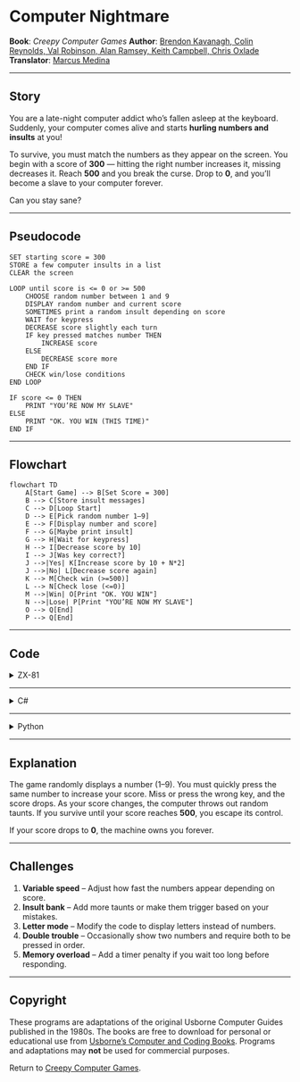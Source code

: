 # Computer Nightmare

**Book**: _Creepy Computer Games_
**Author**: [Brendon Kavanagh, Colin Reynolds, Val Robinson, Alan Ramsey, Keith Campbell, Chris Oxlade](https://github.com/marcusjobb/UsborneBooks)
**Translator**: [Marcus Medina](http://marcusmedina.pro)

---

## Story

You are a late-night computer addict who’s fallen asleep at the keyboard.
Suddenly, your computer comes alive and starts **hurling numbers and insults** at you!

To survive, you must match the numbers as they appear on the screen.
You begin with a score of **300** — hitting the right number increases it,
missing decreases it. Reach **500** and you break the curse.
Drop to **0**, and you’ll become a slave to your computer forever.

Can you stay sane?

---

## Pseudocode

```plaintext
SET starting score = 300
STORE a few computer insults in a list
CLEAR the screen

LOOP until score is <= 0 or >= 500
    CHOOSE random number between 1 and 9
    DISPLAY random number and current score
    SOMETIMES print a random insult depending on score
    WAIT for keypress
    DECREASE score slightly each turn
    IF key pressed matches number THEN
        INCREASE score
    ELSE
        DECREASE score more
    END IF
    CHECK win/lose conditions
END LOOP

IF score <= 0 THEN
    PRINT "YOU’RE NOW MY SLAVE"
ELSE
    PRINT "OK. YOU WIN (THIS TIME)"
END IF
```

---

## Flowchart

```mermaid
flowchart TD
    A[Start Game] --> B[Set Score = 300]
    B --> C[Store insult messages]
    C --> D[Loop Start]
    D --> E[Pick random number 1–9]
    E --> F[Display number and score]
    F --> G[Maybe print insult]
    G --> H[Wait for keypress]
    H --> I[Decrease score by 10]
    I --> J[Was key correct?]
    J -->|Yes| K[Increase score by 10 + N*2]
    J -->|No| L[Decrease score again]
    K --> M[Check win (>=500)]
    L --> N[Check lose (<=0)]
    M -->|Win| O[Print "OK. YOU WIN"]
    N -->|Lose| P[Print "YOU’RE NOW MY SLAVE"]
    O --> Q[End]
    P --> Q[End]
```

---

## Code

<details>
<summary>ZX-81</summary>

```basic
5 LET F$="0"
10 DIM C$(5,23)
20 LET S=300
30 LET C$(1)="**MICROS RULE!**"
40 LET C$(2)="**PEOPLE ARE STUPID!**"
50 LET C$(3)="A ROBOT FOR PRESIDENT!"
60 LET C$(4)="COMPUTERS ARE GREAT!"
70 LET C$(5)="I'M BETTER THAN YOU!"
80 CLS
90 LET N=INT(RND*9)+1
100 PRINT TAB(5);N
110 PRINT TAB(15);S
120 IF RND>0.5 THEN GOTO 150
130 PRINT
140 PRINT C$(INT(S/100)+1)
150 IF S<60 THEN PRINT "THERE'S NO HOPE"
160 IF S>440 THEN PRINT "URK! HELP!"
170 FOR I=1 TO 10
180 LET A$=INKEY$
190 IF A$<>"" THEN LET F$=A$
200 NEXT I
210 LET S=S-10
220 IF VAL(F$)<>N THEN GOTO 240
230 LET S=S+10+N*2
240 IF S<=0 THEN GOTO 270
250 IF S>=500 THEN GOTO 290
260 GOTO 80
270 PRINT "YOU'RE NOW MY SLAVE"
280 STOP
290 PRINT "OK. YOU WIN (THIS TIME)"
300 STOP
```

</details>

---

<details>
<summary>C#</summary>

```csharp
using System;

class ComputerNightmare
{
    static void Main()
    {
        string[] insults =
        {
            "**MICROS RULE!**",
            "**PEOPLE ARE STUPID!**",
            "A ROBOT FOR PRESIDENT!",
            "COMPUTERS ARE GREAT!",
            "I'M BETTER THAN YOU!"
        };

        int score = 300;
        Random rnd = new Random();

        while (score > 0 && score < 500)
        {
            int n = rnd.Next(1, 10);
            Console.Clear();
            Console.WriteLine($"Number: {n}   Score: {score}");

            if (rnd.NextDouble() > 0.5)
                Console.WriteLine(insults[Math.Min(score / 100, insults.Length - 1)]);

            Console.Write("Press number: ");
            var key = Console.ReadKey(true).KeyChar;
            if (char.IsDigit(key))
            {
                int guess = key - '0';
                score -= 10;
                if (guess == n)
                    score += 10 + n * 2;
            }

            if (score <= 0)
                Console.WriteLine("\nYOU’RE NOW MY SLAVE!");
            else if (score >= 500)
                Console.WriteLine("\nOK. YOU WIN (THIS TIME)");
        }
    }
}
```

</details>

---

<details>
<summary>Python</summary>

```python
import random

def computer_nightmare():
    insults = [
        "**MICROS RULE!**",
        "**PEOPLE ARE STUPID!**",
        "A ROBOT FOR PRESIDENT!",
        "COMPUTERS ARE GREAT!",
        "I'M BETTER THAN YOU!"
    ]

    score = 300
    while 0 < score < 500:
        n = random.randint(1, 9)
        print(f"\nNumber: {n}   Score: {score}")

        if random.random() > 0.5:
            print(insults[min(score // 100, len(insults) - 1)])

        try:
            guess = int(input("Press number: "))
        except ValueError:
            guess = -1

        score -= 10
        if guess == n:
            score += 10 + n * 2

    if score <= 0:
        print("\nYOU'RE NOW MY SLAVE!")
    else:
        print("\nOK. YOU WIN (THIS TIME)")

if __name__ == "__main__":
    computer_nightmare()
```

</details>

---

## Explanation

The game randomly displays a number (1–9).
You must quickly press the same number to increase your score.
Miss or press the wrong key, and the score drops.
As your score changes, the computer throws out random taunts.
If you survive until your score reaches **500**, you escape its control.

If your score drops to **0**, the machine owns you forever.

---

## Challenges

1. **Variable speed** – Adjust how fast the numbers appear depending on score.
2. **Insult bank** – Add more taunts or make them trigger based on your mistakes.
3. **Letter mode** – Modify the code to display letters instead of numbers.
4. **Double trouble** – Occasionally show two numbers and require both to be pressed in order.
5. **Memory overload** – Add a timer penalty if you wait too long before responding.

---

## Copyright

These programs are adaptations of the original Usborne Computer Guides published in the 1980s.
The books are free to download for personal or educational use from
[Usborne’s Computer and Coding Books](https://usborne.com/row/books/computer-and-coding-books).
Programs and adaptations may **not** be used for commercial purposes.

Return to [Creepy Computer Games](./readme.md).
